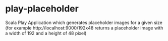 play-placeholder
================

Scala Play Application which generates placeholder images for a given size (for example http://localhost:9000/192x48 returns a placeholder image with a width of 192 and a height of 48 pixel)
